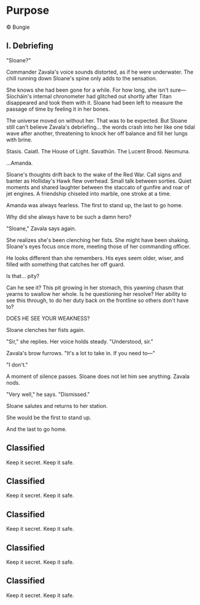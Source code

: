 # Purpose

© Bungie

## I. Debriefing

"Sloane?"

Commander Zavala's voice sounds distorted, as if he were underwater. The chill running down Sloane's spine only adds to the sensation.

She knows she had been gone for a while. For how long, she isn't sure— Síocháin's internal chronometer had glitched out shortly after Titan disappeared and took them with it. Sloane had been left to measure the passage of time by feeling it in her bones.

The universe moved on without her. That was to be expected. But Sloane still can't believe Zavala's debriefing… the words crash into her like one tidal wave after another, threatening to knock her off balance and fill her lungs with brine.

Stasis. Caiatl. The House of Light. Savathûn. The Lucent Brood. Neomuna.

…Amanda.

Sloane's thoughts drift back to the wake of the Red War. Call signs and banter as Holliday's Hawk flew overhead. Small talk between sorties. Quiet moments and shared laughter between the staccato of gunfire and roar of jet engines. A friendship chiseled into marble, one stroke at a time.

Amanda was always fearless. The first to stand up, the last to go home.

Why did she always have to be such a damn hero?

"Sloane," Zavala says again.

She realizes she's been clenching her fists. She might have been shaking. Sloane's eyes focus once more, meeting those of her commanding officer.

He looks different than she remembers. His eyes seem older, wiser, and filled with something that catches her off guard.

Is that… pity?

Can he see it? This pit growing in her stomach, this yawning chasm that yearns to swallow her whole. Is he questioning her resolve? Her ability to see this through, to do her duty back on the frontline so others don't have to?

DOES HE SEE YOUR WEAKNESS?

Sloane clenches her fists again.

"Sir," she replies. Her voice holds steady. "Understood, sir."

Zavala's brow furrows. "It's a lot to take in. If you need to—"

"I don't."

A moment of silence passes. Sloane does not let him see anything. Zavala nods.

"Very well," he says. "Dismissed."

Sloane salutes and returns to her station.

She would be the first to stand up.

And the last to go home.

## Classified

Keep it secret.  Keep it safe.

## Classified

Keep it secret.  Keep it safe.

## Classified

Keep it secret.  Keep it safe.

## Classified

Keep it secret.  Keep it safe.

## Classified

Keep it secret.  Keep it safe.

